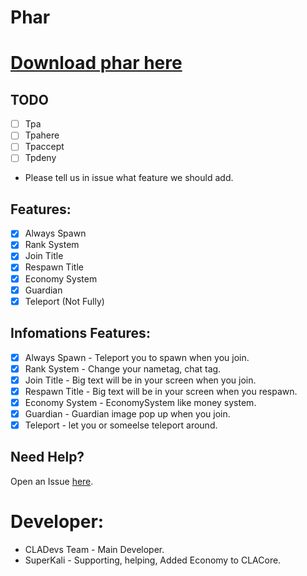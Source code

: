 # Phar

# [Download phar here](https://poggit.pmmp.io/ci/CLADevs/CLACore/~)

## TODO

- [ ] Tpa
- [ ] Tpahere
- [ ] Tpaccept
- [ ] Tpdeny

* Please tell us in issue what feature we should add.

## Features:

- [x] Always Spawn
- [x] Rank System
- [x] Join Title
- [x] Respawn Title
- [x] Economy System
- [x] Guardian
- [x] Teleport (Not Fully)
 
 ## Infomations Features:
 
 - [x] Always Spawn - Teleport you to spawn when you join.
 - [x] Rank System - Change your nametag, chat tag.
 - [x] Join Title - Big text will be in your screen when you join.
 - [x] Respawn Title - Big text will be in your screen when you respawn.
 - [x] Economy System - EconomySystem like money system.
 - [x] Guardian - Guardian image pop up when you join.
 - [x] Teleport - let you or someelse teleport around.

 ## Need Help?
 
  Open an Issue [here](https://github.com/CLADevs/CLACore/issues/new).
  
 # Developer:
 
 * CLADevs Team - Main Developer.
 * SuperKali - Supporting, helping, Added Economy to CLACore.
